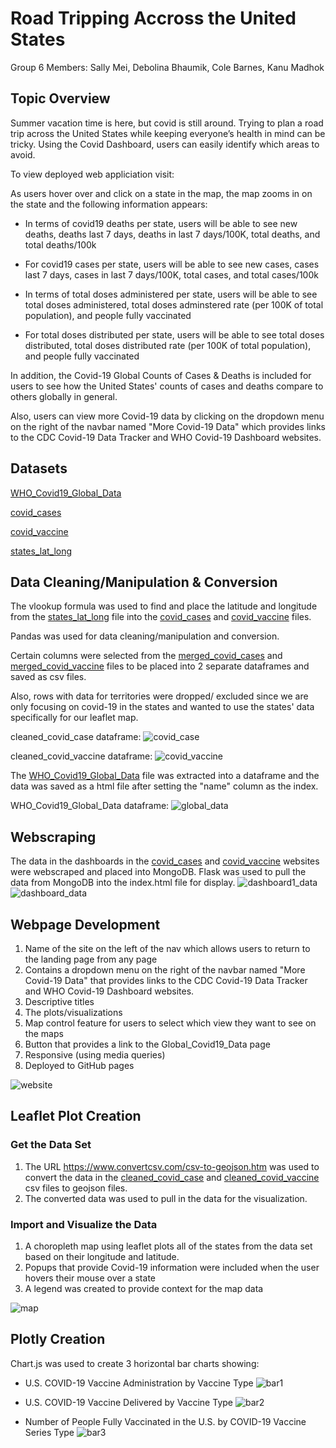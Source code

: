# Road Tripping Accross the United States

Group 6 Members: Sally Mei, Debolina Bhaumik, Cole Barnes, Kanu Madhok


## Topic Overview
Summer vacation time is here, but covid is still around. Trying to plan a road trip across the United States while keeping everyone’s health in 
mind can be tricky. Using the Covid Dashboard, users can easily identify which areas to avoid. 

To view deployed web appliciation visit:

As users hover over and click on a state in the map, the map zooms in on the state and the following information appears:  

- In terms of covid19 deaths per state, users will be able to see new deaths, deaths last 7 days, deaths in last 7 days/100K, total deaths, and total deaths/100k

- For covid19 cases per state, users will be able to see new cases, cases last 7 days, cases in last 7 days/100K, total cases, and total cases/100k

- In terms of total doses administered per state, users will be able to see total doses administered, total doses adminstered rate (per 100K of total population), and people fully vaccinated

- For total doses distributed per state, users will be able to see total doses distributed, total doses distributed rate (per 100K of total population), and people fully vaccinated

In addition, the Covid-19 Global Counts of Cases & Deaths is included for users to see how the United States' counts of cases and deaths compare to others globally in general.

Also, users can view more Covid-19 data by clicking on the dropdown menu on the right of the navbar named "More Covid-19 Data" which provides links to the CDC Covid-19 Data Tracker and WHO Covid-19 Dashboard websites.

## Datasets
[WHO_Covid19_Global_Data](https://covid19.who.int/data)

[covid_cases](https://covid.cdc.gov/covid-data-tracker/#cases_casesper100klast7days)

[covid_vaccine](https://covid.cdc.gov/covid-data-tracker/#vaccinations_vacc-total-admin-rate-total)

[states_lat_long](https://developers.google.com/public-data/docs/canonical/states_csv)

## Data Cleaning/Manipulation & Conversion
The vlookup formula was used to find and place the latitude and longitude from the [states_lat_long](Resources/states_lat_long.csv) file into the [covid_cases](Resources/covid_cases.csv) and [covid_vaccine](Resources/covid_vaccine.csv) files.


Pandas was used for data cleaning/manipulation and conversion. 

Certain columns were selected from the [merged_covid_cases](Resources/merged_covid_cases.csv) and [merged_covid_vaccine](Resources/merged_covid_vaccine.csv) files to be placed into 2 separate dataframes and saved as csv files.

Also, rows with data for territories were dropped/ excluded since we are only focusing on covid-19 in the states and wanted to use the states' data specifically for our leaflet map.

cleaned_covid_case dataframe:
![covid_case](Images/covid_case.PNG)

cleaned_covid_vaccine dataframe:
![covid_vaccine](Images/covid_vaccine.PNG)

The [WHO_Covid19_Global_Data](Resources/WHO_COVID19_Global_Data.csv) file was extracted into a dataframe and the data was saved as a html file after setting the "name" column as the index.

WHO_Covid19_Global_Data dataframe:
![global_data](Images/global_data.PNG)


## Webscraping
The data in the dashboards in the [covid_cases](https://covid.cdc.gov/covid-data-tracker/#cases_casesper100klast7days) and [covid_vaccine](https://covid.cdc.gov/covid-data-tracker/#vaccinations_vacc-total-admin-rate-total) websites were webscraped and placed into MongoDB. Flask was used to pull the data from MongoDB into the index.html file for display. 
![dashboard1_data](Images/dashboard1.PNG)
![dashboard_data](Images/dashboard.PNG)


## Webpage Development
1. Name of the site on the left of the nav which allows users to return to the landing page from any page
2. Contains a dropdown menu on the right of the navbar named "More Covid-19 Data" that provides links to the CDC Covid-19 Data Tracker and WHO Covid-19 Dashboard websites.
3. Descriptive titles
4. The plots/visualizations
5. Map control feature for users to select which view they want to see on the maps  
6. Button that provides a link to the Global_Covid19_Data page
7. Responsive (using media queries)
8. Deployed to GitHub pages

![website](Images/website.png)


## Leaflet Plot Creation
### Get the Data Set
1. The URL https://www.convertcsv.com/csv-to-geojson.htm  was used to convert the data in the [cleaned_covid_case](Resources/Cleaned_Files/cleaned_covid_case.csv) and [cleaned_covid_vaccine](Resources/Cleaned_Files/cleaned_covid_vaccine.csv) csv files to geojson files. 
2. The converted data was used to pull in the data for the visualization.

### Import and Visualize the Data
1. A choropleth map using leaflet plots all of the states from the data set based on their longitude and latitude.
2. Popups that provide Covid-19 information were included when the user hovers their mouse over a state
3. A legend was created to provide context for the map data

![map](Images/maps.PNG)

## Plotly Creation
Chart.js was used to create 3 horizontal bar charts showing:
- U.S. COVID-19 Vaccine Administration by Vaccine Type
![bar1](Images/bar1.PNG)

- U.S. COVID-19 Vaccine Delivered by Vaccine Type
![bar2](Images/bar2.PNG)

- Number of People Fully Vaccinated in the U.S. by COVID-19 Vaccine Series Type
![bar3](Images/bar3.PNG)
